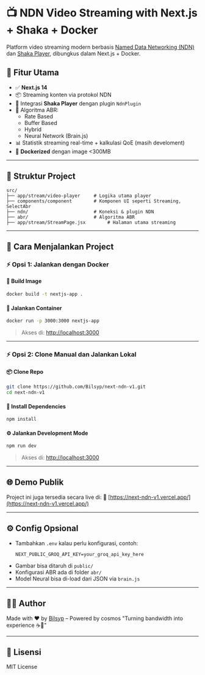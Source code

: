 # 📺 NDN Video Streaming with Next.js + Shaka + Docker

Platform video streaming modern berbasis [Named Data Networking (NDN)](https://named-data.net/) dan [Shaka Player](https://github.com/shaka-project/shaka-player), dibungkus dalam Next.js + Docker.

## 🚀 Fitur Utama

- ✅ **Next.js 14** 
- 📦 Streaming konten via protokol NDN
- 🎥 Integrasi **Shaka Player** dengan plugin `NdnPlugin`
- 🧠 Algoritma ABR:
  - Rate Based
  - Buffer Based
  - Hybrid
  - Neural Network (Brain.js)
- 📊 Statistik streaming real-time + kalkulasi QoE (masih develoment)
- 🐳 **Dockerized** dengan image <300MB 

---

## 📁 Struktur Project

```
src/
├── app/stream/video-player     # Logika utama player
├── components/component        # Komponen UI seperti Streaming, SelectAbr
├── ndn/                        # Koneksi & plugin NDN
├── abr/                        # Algoritma ABR
├── app/stream/StreamPage.jsx        # Halaman utama streaming
```

---

## 🔗 Cara Menjalankan Project

### ⚡ Opsi 1: Jalankan dengan Docker

#### 🔨 Build Image
```bash
docker build -t nextjs-app .
```

#### 🚀 Jalankan Container
```bash
docker run -p 3000:3000 nextjs-app
```

> Akses di: [http://localhost:3000](http://localhost:3000)

---

### ⚡ Opsi 2: Clone Manual dan Jalankan Lokal

#### 📦 Clone Repo
```bash
git clone https://github.com/Bilsyp/next-ndn-v1.git
cd next-ndn-v1
```

#### 📝 Install Dependencies
```bash
npm install
```

#### ⚙️ Jalankan Development Mode
```bash
npm run dev
```

> Akses di: [http://localhost:3000](http://localhost:3000)

---

## 🌐 Demo Publik

Project ini juga tersedia secara live di:
🔗 [https://next-ndn-v1.vercel.app/](https://next-ndn-v1.vercel.app/)

---

## ⚙️ Config Opsional

- Tambahkan `.env` kalau perlu konfigurasi, contoh:
  ```env
  NEXT_PUBLIC_GROQ_API_KEY=your_groq_api_key_here
  ```
- Gambar bisa ditaruh di `public/`
- Konfigurasi ABR ada di folder `abr/`
- Model Neural bisa di-load dari JSON via `brain.js`

---


## 🧑‍💻 Author

Made with ❤️ by [Bilsyp](https://github.com/Bilsyp) – Powered by cosmos
"Turning bandwidth into experience ☕️📡"

---


## 📃 Lisensi

MIT License

